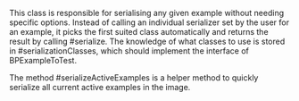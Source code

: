This class is responsible for serialising any given example without needing specific options. 
Instead of calling an individual serializer set by the user for an example, it picks the first suited class automatically and returns the result by calling #serialize. The knowledge of what classes to use is stored in #serializationClasses, which should implement the interface of BPExampleToTest. 

The method #serializeActiveExamples is a helper method to quickly serialize all current active examples in the image.